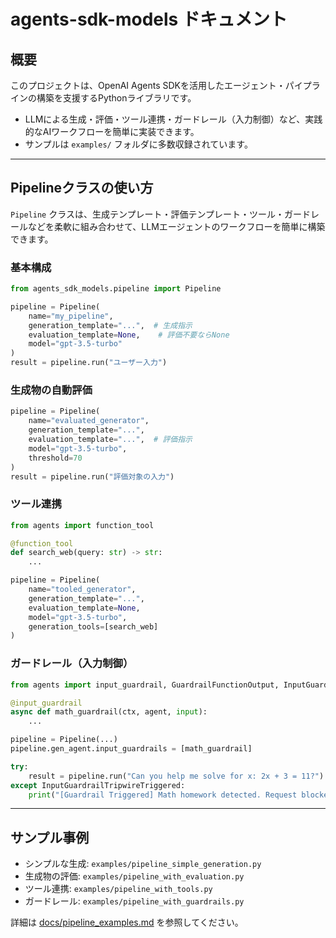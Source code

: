 # agents-sdk-models ドキュメント

## 概要

このプロジェクトは、OpenAI Agents SDKを活用したエージェント・パイプラインの構築を支援するPythonライブラリです。

- LLMによる生成・評価・ツール連携・ガードレール（入力制御）など、実践的なAIワークフローを簡単に実装できます。
- サンプルは `examples/` フォルダに多数収録されています。

---

## Pipelineクラスの使い方

`Pipeline` クラスは、生成テンプレート・評価テンプレート・ツール・ガードレールなどを柔軟に組み合わせて、LLMエージェントのワークフローを簡単に構築できます。

### 基本構成
```python
from agents_sdk_models.pipeline import Pipeline

pipeline = Pipeline(
    name="my_pipeline",
    generation_template="...",  # 生成指示
    evaluation_template=None,    # 評価不要ならNone
    model="gpt-3.5-turbo"
)
result = pipeline.run("ユーザー入力")
```

### 生成物の自動評価
```python
pipeline = Pipeline(
    name="evaluated_generator",
    generation_template="...",
    evaluation_template="...",  # 評価指示
    model="gpt-3.5-turbo",
    threshold=70
)
result = pipeline.run("評価対象の入力")
```

### ツール連携
```python
from agents import function_tool

@function_tool
def search_web(query: str) -> str:
    ...

pipeline = Pipeline(
    name="tooled_generator",
    generation_template="...",
    evaluation_template=None,
    model="gpt-3.5-turbo",
    generation_tools=[search_web]
)
```

### ガードレール（入力制御）
```python
from agents import input_guardrail, GuardrailFunctionOutput, InputGuardrailTripwireTriggered

@input_guardrail
async def math_guardrail(ctx, agent, input):
    ...

pipeline = Pipeline(...)
pipeline.gen_agent.input_guardrails = [math_guardrail]

try:
    result = pipeline.run("Can you help me solve for x: 2x + 3 = 11?")
except InputGuardrailTripwireTriggered:
    print("[Guardrail Triggered] Math homework detected. Request blocked.")
```

---

## サンプル事例

- シンプルな生成: `examples/pipeline_simple_generation.py`
- 生成物の評価: `examples/pipeline_with_evaluation.py`
- ツール連携: `examples/pipeline_with_tools.py`
- ガードレール: `examples/pipeline_with_guardrails.py`

詳細は [docs/pipeline_examples.md](pipeline_examples.md) を参照してください。 